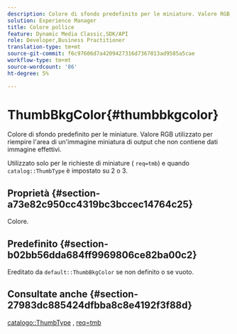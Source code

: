 ```yaml
---
description: Colore di sfondo predefinito per le miniature. Valore RGB utilizzato per riempire l'area di un'immagine miniatura di output che non contiene dati immagine effettivi.
solution: Experience Manager
title: Colore pollice
feature: Dynamic Media Classic,SDK/API
role: Developer,Business Practitioner
translation-type: tm+mt
source-git-commit: f6c97606d7a4209427316d7367013ad9585a5cae
workflow-type: tm+mt
source-wordcount: '86'
ht-degree: 5%

---
```



# ThumbBkgColor{#thumbbkgcolor}

Colore di sfondo predefinito per le miniature. Valore RGB utilizzato per riempire l&#39;area di un&#39;immagine miniatura di output che non contiene dati immagine effettivi.

Utilizzato solo per le richieste di miniature ( `req=tmb`) e quando `catalog::ThumbType` è impostato su 2 o 3.

## Proprietà {#section-a73e82c950cc4319bc3bccec14764c25}

Colore.

## Predefinito {#section-b02bb56dda684ff9969806ce82ba00c2}

Ereditato da `default::ThumbBkgColor` se non definito o se vuoto.

## Consultate anche {#section-27983dc885424dfbba8c8e4192f3f88d}

[catalogo::ThumbType](../../../../../is-api/image-catalog/image-serving-api-ref/c-image-catalog-reference/c-image-svg-data-reference/c-image-data-reference/r-thumbtype-cat.md#reference-41149ddffc8749cba2f8d9c8e2611e03) ,  [req=tmb](../../../../../is-api/http-ref/image-serving-api-ref/c-http-protocol-reference/c-command-reference/r-req/r-req.md#reference-907cdb4a97034db7ad94695f25552e76)
